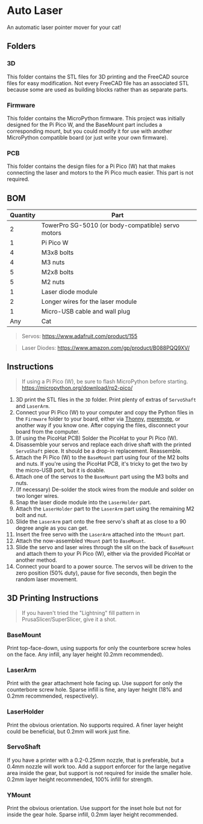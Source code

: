 # Auto Laser

An automatic laser pointer mover for your cat!

## Folders

### 3D

This folder contains the STL files for 3D printing and the FreeCAD source files for easy modification. Not every FreeCAD file has an associated STL because some are used as building blocks rather than as separate parts.

### Firmware

This folder contains the MicroPython firmware. This project was initially designed for the Pi Pico W, and the BaseMount part includes a corresponding mount, but you could modify it for use with another MicroPython compatible board (or just write your own firmware).

### PCB

This folder contains the design files for a Pi Pico (W) hat that makes connecting the laser and motors to the Pi Pico much easier. This part is not required.

## BOM

| Quantity      | Part        |
| --------------| ----------- |
| 2             | TowerPro SG-5010 (or body-compatible) servo motors    |
| 1     | Pi Pico W |
| 4     | M3x8 bolts    |
| 4     | M3 nuts   |
| 5     | M2x8 bolts    |
| 5     | M2 nuts   |
| 1     | Laser diode module        |
| 2     | Longer wires for the laser module |
| 1     | Micro-USB cable and wall plug |
| Any     | Cat |

> Servos: https://www.adafruit.com/product/155

> Laser Diodes: https://www.amazon.com/gp/product/B088PQQ9XV/

## Instructions

> If using a Pi Pico (W), be sure to flash MicroPython before starting. https://micropython.org/download/rp2-pico/

1. 3D print the STL files in the `3D` folder. Print plenty of extras of `ServoShaft` and `LaserArm`.
1. Connect your Pi Pico (W) to your computer and copy the Python files in the `Firmware` folder to your board, either via [Thonny](https://thonny.org/), [mpremote](https://docs.micropython.org/en/latest/reference/mpremote.html), or another way if you know one. After copying the files, disconnect your board from the computer.
1. (If using the PicoHat PCB) Solder the PicoHat to your Pi Pico (W).
1. Disassemble your servos and replace each drive shaft with the printed `ServoShaft` piece. It should be a drop-in replacement. Reassemble.
1. Attach the Pi Pico (W) to the `BaseMount` part using four of the M2 bolts and nuts. If you're using the PicoHat PCB, it's tricky to get the two by the micro-USB port, but it is doable.
1. Attach one of the servos to the `BaseMount` part using the M3 bolts and nuts.
1. (If necessary) De-solder the stock wires from the module and solder on two longer wires.
1. Snap the laser diode module into the `LaserHolder` part.
1. Attach the `LaserHolder` part to the `LaserArm` part using the remaining M2 bolt and nut.
1. Slide the `LaserArm` part onto the free servo's shaft at as close to a 90 degree angle as you can get.
1. Insert the free servo with the `LaserArm` attached into the `YMount` part.
1. Attach the now-assembled `YMount` part to `BaseMount`.
1. Slide the servo and laser wires through the slit on the back of `BaseMount` and attach them to your Pi Pico (W), either via the provided PicoHat or another method.
1. Connect your board to a power source. The servos will be driven to the zero position (50% duty), pause for five seconds, then begin the random laser movement.

## 3D Printing Instructions

> If you haven't tried the "Lightning" fill pattern in PrusaSlicer/SuperSlicer, give it a shot.

### BaseMount

Print top-face-down, using supports for only the counterbore screw holes on the face. Any infill, any layer height (0.2mm recommended).

### LaserArm

Print with the gear attachment hole facing up. Use support for only the counterbore screw hole. Sparse infill is fine, any layer height (18% and 0.2mm recommended, respectively).

### LaserHolder

Print the obvious orientation. No supports required. A finer layer height could be beneficial, but 0.2mm will work just fine.

### ServoShaft

If you have a printer with a 0.2-0.25mm nozzle, that is preferable, but a 0.4mm nozzle will work too. Add a support enforcer for the large negative area inside the gear, but support is not required for inside the smaller hole. 0.2mm layer height recommended, 100% infill for strength.

### YMount

Print the obvious orientation. Use support for the inset hole but not for inside the gear hole. Sparse infill, 0.2mm layer height recommended.
